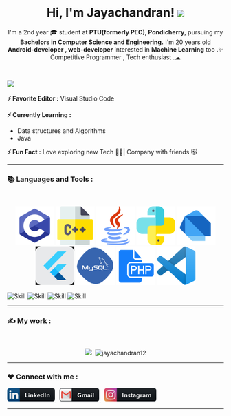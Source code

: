 
<h1 align = "center">Hi, I'm Jayachandran! <img src="https://media.giphy.com/media/mGcNjsfWAjY5AEZNw6/giphy.gif" width="50"></h1>

<p align="center">I'm a 2nd year 🎓 student at <b>PTU(formerly PEC), Pondicherry</b>, pursuing my <b>Bachelors in Computer Science and Engineering.</b>
I'm 20 years old <b>Android-developer , web-developer</b> interested in <b>Machine Learning</b> too .✨<br>
Competitive Programmer , Tech  enthusiast .☁</p>
<br>


![](https://visitor-badge.laobi.icu/badge?page_id=jayachandran12.visitor-badge&style=flat-square&color=0088cc)<br>
<!--[Profile views](https://gpvc.arturio.dev/jayachandran12)-->

**⚡ Favorite Editor    :**  Visual Studio Code

**⚡ Currently Learning :** 
- Data structures and Algorithms
- Java

**⚡ Fun Fact :** Love exploring new Tech 👩‍💻| Company with friends 😻

---

<h3>📚 Languages and Tools :</h3><br>
<p align="center"> 
    <img src="https://github.com/Jayachandran12/Jayachandran12/blob/master/assets/c-programming-569564.png" alt="c"         width="90" height="90"/> 
    <img src="https://github.com/Jayachandran12/Jayachandran12/blob/master/assets/c.png"                    alt="cplusplus" width="90" height="90"/> 
    <img src="https://github.com/Jayachandran12/Jayachandran12/blob/master/assets/java.png"                 alt="java"      width="90" height="90"/> 
    <img src="https://github.com/Jayachandran12/Jayachandran12/blob/master/assets/python.png"               alt="python"    width="90" height="90"/>
    <img src="https://github.com/Jayachandran12/Jayachandran12/blob/master/assets/dart_mono.png"            alt="dart"      width="90" height="90"/>
    <img src="https://github.com/Jayachandran12/Jayachandran12/blob/master/assets/flutter.png"              alt="flutter"   width="90" height="90"/> 
    <img src="https://github.com/Jayachandran12/Jayachandran12/blob/master/assets/mysql.png"                alt="mysql"     width="90" height="90"/> 
    <img src="https://github.com/Jayachandran12/Jayachandran12/blob/master/assets/php.png"                  alt="php"       width="90" height="90"/> 
    <img src="https://github.com/Jayachandran12/Jayachandran12/blob/master/assets/vscode.png"               alt="vscode"    width="90" height="90"/>
    
![Skill](https://img.shields.io/badge/HTML5-E34F26?style=for-the-badge&logo=html5&logoColor=white)
![Skill](https://img.shields.io/badge/CSS3-1572B6?style=for-the-badge&logo=css3&logoColor=white)
![Skill](https://img.shields.io/badge/JavaScript-323330?style=for-the-badge&logo=javascript&logoColor=F7DF1E)
![Skill](https://img.shields.io/badge/Bootstrap-563D7C?style=for-the-badge&logo=bootstrap&logoColor=white)
</p>

---

<h3>✍ My work :</h3><br>

<p align="center">
    <img src="https://github-readme-stats.vercel.app/api?username=jayachandran12&hide=stars&show_icons=true&theme=dark&line_height=35 alt="jayachandran12">&nbsp;
    <img src="https://github-readme-stats.vercel.app/api/top-langs/?username=jayachandran12&count_private=true&theme=dark"             alt="jayachandran12">
</p>

--- 

<h3>❤ Connect with me :</h3>
<p align="left">
    <a href="https://www.linkedin.com/in/jayachandran-s-966728215/" target="blank">
        <img src="https://github.com/Jayachandran12/Jayachandran12/blob/master/assets/icons/linkedin.png" alt="c" height="30"/> 
    </a> &nbsp;
    <a href="mailto:chandranjaya919@gmail.com" target="blank">
        <img src="https://github.com/Jayachandran12/Jayachandran12/blob/master/assets/icons/gmail.png" alt="c" height="30"/> 
    </a> &nbsp;
    <a href="https://www.instagram.com/__jayachandran/" target="blank">
        <img src="https://github.com/Jayachandran12/Jayachandran12/blob/master/assets/icons/insta.png" alt="c" height="30"/> 
    </a>
</p>

*************
